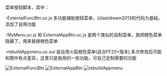 菜单按钮脚本，其中：

-ExternalFuncBtn.uc.js 多功能辅助按钮菜单，以lastdream2013的代码为基础，添加了自用功能

-MyMenu.uc.js 和 ExternalAppBtn.uc.js 是两个类似的自制菜单，我把橙色菜单隐藏了，用来替换橙色菜单

-rebuildAppmenu.uc.xul 是自用火狐橙色菜单(适合FF20+版本),多次修改后可能和图中有点差异，这里只是我用的一些功能，可自己定制需要的功能

![ExternalFuncBtn](https://github.com/defpt/userChromeJs/blob/master/ButtonMenu/ExternalFuncBtn.png?raw=true)
![ExternalAppBtn](https://github.com/defpt/userChromeJs/blob/master/ButtonMenu/ExternalAppBtn.png?raw=true)
![rebuildAppmenu](https://github.com/defpt/userChromeJs/blob/master/ButtonMenu/rebuildAppmenu.png?raw=true)
